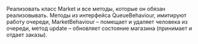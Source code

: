 Реализовать класс Market и все методы, которые он обязан реализовывать. Методы из интерфейса QueueBehaviour, имитируют работу очереди, MarketBehaviour – помещает и удаляет человека из очереди, метод update – обновляет состояние магазина (принимает и отдает заказы).